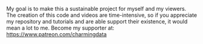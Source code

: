 My goal is to make this a sustainable project for myself and my viewers. The creation of this code and videos are time-intensive, so if you appreciate my repository and tutorials and are able support their existence, it would mean a lot to me. Become my supporter at: https://www.patreon.com/charmingdata
